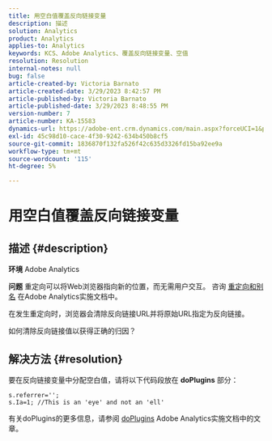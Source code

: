 ```yaml
---
title: 用空白值覆盖反向链接变量
description: 描述
solution: Analytics
product: Analytics
applies-to: Analytics
keywords: KCS、Adobe Analytics、覆盖反向链接变量、空值
resolution: Resolution
internal-notes: null
bug: false
article-created-by: Victoria Barnato
article-created-date: 3/29/2023 8:42:57 PM
article-published-by: Victoria Barnato
article-published-date: 3/29/2023 8:48:55 PM
version-number: 7
article-number: KA-15583
dynamics-url: https://adobe-ent.crm.dynamics.com/main.aspx?forceUCI=1&pagetype=entityrecord&etn=knowledgearticle&id=60f6c843-72ce-ed11-b597-6045bd006268
exl-id: 45c98d10-cace-4f30-9242-634b450b8cf5
source-git-commit: 1836870f132fa526f42c635d3326fd15ba92ee9a
workflow-type: tm+mt
source-wordcount: '115'
ht-degree: 5%

---
```


# 用空白值覆盖反向链接变量

## 描述 {#description}


<b>环境</b>
Adobe Analytics

<b>问题</b>
重定向可以将Web浏览器指向新的位置，而无需用户交互。 咨询 [重定向和别名](https://experienceleague.adobe.com/docs/analytics/technotes/redirects.html) 在Adobe Analytics实施文档中。

在发生重定向时，浏览器会清除反向链接URL并将原始URL指定为反向链接。

如何清除反向链接值以获得正确的归因？


## 解决方法 {#resolution}


要在反向链接变量中分配空白值，请将以下代码段放在 <b>doPlugins</b> 部分：


```
s.referrer='';
s.Ia=1; //This is an 'eye' and not an 'ell'
```


有关doPlugins的更多信息，请参阅 [doPlugins](https://experienceleague.adobe.com/docs/analytics/implementation/vars/functions/doplugins.html) Adobe Analytics实施文档中的文章。
